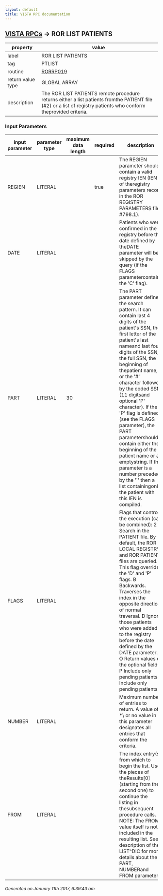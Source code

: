 ```yaml
---
layout: default
title: VISTA RPC documentation
---
```




## [VISTA RPCs](TableOfContent.md) &#8594; ROR LIST PATIENTS 

 property | value 
--- | --- 
 label | ROR LIST PATIENTS
 tag | PTLIST
 routine | [RORRP019](http://code.osehra.org/dox/Routine_RORRP019_source.html)
 return value type | GLOBAL ARRAY
 description | The ROR LIST PATIENTS remote procedure returns either a list patients fromthe PATIENT file (#2) or a list of registry patients who conform theprovided criteria.

### Input Parameters

| input parameter | parameter type | maximum data length | required | description | 
| --- | --- | --- | --- | --- | 
| REGIEN | LITERAL |  | true | The REGIEN parameter should contain a valid registry IEN (IEN of theregistry parameters record in the ROR REGISTRY PARAMETERS file #798.1). | 
| DATE | LITERAL |  |  | Patients who were confirmed in the registry before the date defined by theDATE parameter will be skipped by the query (if the FLAGS parametercontains the 'C' flag). | 
| PART | LITERAL | 30 |  | The PART parameter defines the search pattern. It can contain last 4 digits of the patient's SSN, the first letter of the patient's last nameand last four digits of the SSN, the full SSN, the beginning of thepatient name, or the '#' character followed by the coded SSN (11 digitsand optional 'P' character).                                      If the 'P' flag is defined (see the FLAGS parameter), the PART parametershould contain either the beginning of the patient name or an emptystring. If this parameter is a number preceded by the '`' then a list containingonly the patient with this IEN is compiled. | 
| FLAGS | LITERAL |  |  | Flags that control the execution (can be combined):    2  Search in the PATIENT file. By default, the          ROR LOCAL REGISTRY and ROR PATIENT files are     queried. This flag overrides the 'D' and 'P'     flags.   B  Backwards. Traverses the index in the opposite     direction of normal traversal.   D  Ignore those patients who were added to the     registry before the date defined by the DATE     parameter.   O  Return values of the optional fields   P  Include only pending patients   P  Include only pending patients | 
| NUMBER | LITERAL |  |  | Maximum number of entries to return. A value of \*\ or no value in this parameter designates all entries that conform the criteria. | 
| FROM | LITERAL |  |  | The index entry(s) from which to begin the list. Use the pieces of theResults[0] (starting from the second one) to continue the listing in thesubsequent procedure calls. NOTE: The FROM value itself is not included in the      resulting list. See description of the LIST^DIC for more details about the PART, NUMBERand FROM parameters. | 




 ###### Generated on January 11th 2017, 6:39:43 am